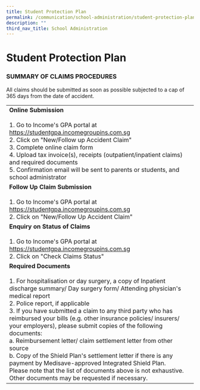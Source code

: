 ```yaml
---
title: Student Protection Plan
permalink: /communication/school-administration/student-protection-plan
description: ""
third_nav_title: School Administration
---
```

# **Student Protection Plan**

### SUMMARY OF CLAIMS PROCEDURES

All claims should be submitted as soon as possible subjected to a cap of 365 days from the date of accident.

|  	|
|---	|
| **Online Submission**<br><br>1.     Go to Income's GPA portal at https://studentgpa.incomegroupins.com.sg<br>2.     Click on "New/Follow up Accident Claim"<br>3.     Complete online claim form<br>4.     Upload tax invoice(s), receipts (outpatient/inpatient claims) and required documents<br>5.     Confirmation email will be sent to parents or students, and school administrator 	|
| **Follow Up Claim Submission**<br><br>1.     Go to Income's GPA portal at https://studentgpa.incomegroupins.com.sg<br>2.     Click on "New/Follow Up Accident Claim" 	|
| **Enquiry on Status of Claims**<br><br>1.     Go to Income's GPA portal at https://studentgpa.incomegroupins.com.sg<br>2.     Click on "Check Claims Status" 	|
| **Required Documents**<br><br>1.     For hospitalisation or day surgery, a copy of Inpatient discharge summary/ Day surgery form/ Attending physician's medical report<br>2.     Police report, if applicable<br>3.     If you have submitted a claim to any third party who has reimbursed your bills (e.g. other insurance policies/ insurers/ your employers), please submit copies of the following documents:<br>a.    Reimbursement letter/ claim settlement letter from other source<br>b.   Copy of the Shield Plan's settlement letter if there is any payment by Medisave-approved Integrated Shield Plan.<br>Please note that the list of documents above is not exhaustive. Other documents may be requested if necessary. 	|